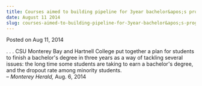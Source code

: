 ```yaml
---
title: Courses aimed to building pipeline for 3year bachelor&apos;s program
date: August 11 2014
slug: courses-aimed-to-building-pipeline-for-3year-bachelor&apos;s-program
---
```


 



<span class="date">Posted on Aug 11, 2014    </span>
<p>. . . CSU Monterey Bay and Hartnell College put together a plan
for students to finish a bachelor&apos;s degree in three years as a way
of tackling several issues: the long time some students are taking
to earn a bachelor&apos;s degree, and the dropout rate among minority
students.<br>
&#x2013; <em>Monterey Herald,</em> Aug. 6, 2014</br></p>





 
